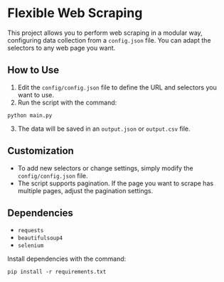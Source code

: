 # Flexible Web Scraping

This project allows you to perform web scraping in a modular way, configuring data collection from a `config.json` file. You can adapt the selectors to any web page you want.

## How to Use

1. Edit the `config/config.json` file to define the URL and selectors you want to use.
2. Run the script with the command:

```
python main.py

```

3. The data will be saved in an `output.json` or `output.csv` file.

## Customization

- To add new selectors or change settings, simply modify the `config/config.json` file.
- The script supports pagination. If the page you want to scrape has multiple pages, adjust the pagination settings.

## Dependencies

- `requests`
- `beautifulsoup4`
- `selenium`

Install dependencies with the command:

```
pip install -r requirements.txt

```